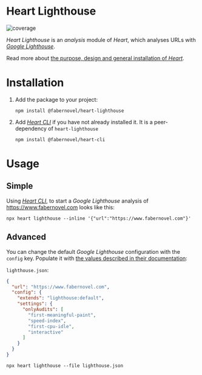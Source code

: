 # Heart Lighthouse

![coverage](https://gitlab.com/fabernovel/heart/badges/master/coverage.svg?job=Coverage%3A%20Heart%20Lighthouse)

_Heart Lighthouse_ is an _analysis_ module of _Heart_, which analyses URLs with _[Google Lighthouse](https://developers.google.com/web/tools/lighthouse/)_.

Read more about [the purpose, design and general installation of _Heart_](https://www.fabernovel.com/en/clients/cases/heart-a-tool-for-automating-web-quality-metrics).

# Installation

1. Add the package to your project:

    ```shell
    npm install @fabernovel/heart-lighthouse
    ```

2. Add _[Heart CLI](https://www.npmjs.com/package/@fabernovel/heart-cli)_ if you have not already installed it. It is a peer-dependency of `heart-lighthouse`

    ```shell
    npm install @fabernovel/heart-cli
    ```

# Usage

## Simple

Using _[Heart CLI](https://www.npmjs.com/package/@fabernovel/heart-cli)_, to start a _Google Lighthouse_ analysis of https://www.fabernovel.com looks like this:

```shell
npx heart lighthouse --inline '{"url":"https://www.fabernovel.com"}'
```

## Advanced

You can change the default _Google Lighthouse_ configuration with the `config` key. Populate it with [the values described in their documentation](https://github.com/GoogleChrome/lighthouse/blob/master/docs/configuration.md#lighthouse-configuration):

`lighthouse.json`:
```json
{
  "url": "https://www.fabernovel.com",
  "config": {
    "extends": "lighthouse:default",
    "settings": {
      "onlyAudits": [
        "first-meaningful-paint",
        "speed-index",
        "first-cpu-idle",
        "interactive"
      ]
    }
  }
}
```

```shell
npx heart lighthouse --file lighthouse.json
```

